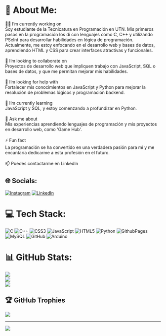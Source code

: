 # 💫 About Me:
👨‍💻 I’m currently working on<br>Soy estudiante de la Tecnicatura en Programación en UTN. Mis primeros pasos en la programación los di con lenguajes como C, C++ y utilizando PSeInt para desarrollar habilidades en lógica de programación. Actualmente, me estoy enfocando en el desarrollo web y bases de datos, aprendiendo HTML y CSS para crear interfaces atractivas y funcionales.<br><br>👥 I’m looking to collaborate on<br>Proyectos de desarrollo web que impliquen trabajo con JavaScript, SQL o bases de datos, y que me permitan mejorar mis habilidades.<br><br>🤝 I’m looking for help with<br>Fortalecer mis conocimientos en JavaScript y Python para mejorar la resolución de problemas lógicos y programación backend.<br><br>🌱 I’m currently learning<br>JavaScript y SQL, y estoy comenzando a profundizar en Python.<br><br>💬 Ask me about<br>Mis experiencias aprendiendo lenguajes de programación y mis proyectos en desarrollo web, como 'Game Hub'.<br><br>⚡ Fun fact<br>La programación se ha convertido en una verdadera pasión para mí y me encantaría dedicarme a esta profesión en el futuro.<br><br>📫 Puedes contactarme en LinkedIn


## 🌐 Socials:
[![Instagram](https://img.shields.io/badge/Instagram-%23E4405F.svg?logo=Instagram&logoColor=white)](https://instagram.com/juampi.fdez) [![LinkedIn](https://img.shields.io/badge/LinkedIn-%230077B5.svg?logo=linkedin&logoColor=white)](https://www.linkedin.com/in/juan-pablo-fernandez-alvarez-383a09298/) 

# 💻 Tech Stack:
![C](https://img.shields.io/badge/c-%2300599C.svg?style=for-the-badge&logo=c&logoColor=white) ![C++](https://img.shields.io/badge/c++-%2300599C.svg?style=for-the-badge&logo=c%2B%2B&logoColor=white) ![CSS3](https://img.shields.io/badge/css3-%231572B6.svg?style=for-the-badge&logo=css3&logoColor=white) ![JavaScript](https://img.shields.io/badge/javascript-%23323330.svg?style=for-the-badge&logo=javascript&logoColor=%23F7DF1E) ![HTML5](https://img.shields.io/badge/html5-%23E34F26.svg?style=for-the-badge&logo=html5&logoColor=white) ![Python](https://img.shields.io/badge/python-3670A0?style=for-the-badge&logo=python&logoColor=ffdd54) ![GithubPages](https://img.shields.io/badge/github%20pages-121013?style=for-the-badge&logo=github&logoColor=white) ![MySQL](https://img.shields.io/badge/mysql-4479A1.svg?style=for-the-badge&logo=mysql&logoColor=white) ![GitHub](https://img.shields.io/badge/github-%23121011.svg?style=for-the-badge&logo=github&logoColor=white) ![Arduino](https://img.shields.io/badge/-Arduino-00979D?style=for-the-badge&logo=Arduino&logoColor=white)
# 📊 GitHub Stats:
![](https://github-readme-stats.vercel.app/api?username=JuanPabloFernandezAlvarez&theme=prussian&hide_border=false&include_all_commits=false&count_private=false)<br/>
![](https://github-readme-streak-stats.herokuapp.com/?user=JuanPabloFernandezAlvarez&theme=prussian&hide_border=false)<br/>
![](https://github-readme-stats.vercel.app/api/top-langs/?username=JuanPabloFernandezAlvarez&theme=prussian&hide_border=false&include_all_commits=false&count_private=false&layout=compact)

## 🏆 GitHub Trophies
![](https://github-profile-trophy.vercel.app/?username=JuanPabloFernandezAlvarez&theme=prussian&no-frame=false&no-bg=true&margin-w=4)

---
[![](https://visitcount.itsvg.in/api?id=JuanPabloFernandezAlvarez&icon=0&color=0)](https://visitcount.itsvg.in)

<!-- Proudly created with GPRM ( https://gprm.itsvg.in ) -->

